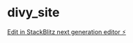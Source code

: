# divy_site

[Edit in StackBlitz next generation editor ⚡️](https://stackblitz.com/~/github.com/dvy246/divy_site)